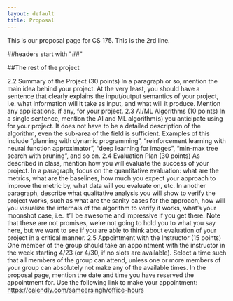 ```yaml
---
layout: default
title: Proposal
---
```


This is our proposal page for CS 175.
This is the 2rd line.

##headers start with "##"

##The rest of the project

2.2 Summary of the Project (30 points)
In a paragraph or so, mention the main idea behind your project. At the very least, you should have a sentence
that clearly explains the input/output semantics of your project, i.e. what information will it take as input, and
what will it produce. Mention any applications, if any, for your project.
2.3 AI/ML Algorithms (10 points)
In a single sentence, mention the AI and ML algorithm(s) you anticipate using for your project. It does not
have to be a detailed description of the algorithm, even the sub-area of the field is sufficient. Examples of this
include “planning with dynamic programming”, “reinforcement learning with neural function approximator”,
“deep learning for images”, “min-max tree search with pruning”, and so on.
2.4 Evaluation Plan (30 points)
As described in class, mention how you will evaluate the success of your project. In a paragraph, focus on the
quantitative evaluation: what are the metrics, what are the baselines, how much you expect your approach to
improve the metric by, what data will you evaluate on, etc. In another paragraph, describe what qualitative analysis
you will show to verify the project works, such as what are the sanity cases for the approach, how will you visualize
the internals of the algorithm to verify it works, what’s your moonshot case, i.e. it’ll be awesome and impressive if
you get there. Note that these are not promises, we’re not going to hold you to what you say here, but we want to
see if you are able to think about evaluation of your project in a critical manner.
2.5 Appointment with the Instructor (15 points)
One member of the group should take an appointment with the instructor in the week starting 4/23 (or 4/30, if
no slots are available). Select a time such that all members of the group can attend, unless one or more members
of your group can absolutely not make any of the available times. In the proposal page, mention the date and time
you have reserved the appointment for.
Use the following link to make your appointment: https://calendly.com/sameersingh/office-hours
